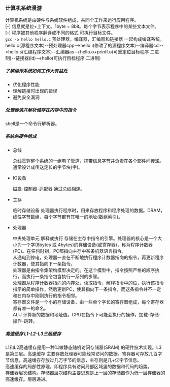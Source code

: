 ### 计算机系统漫游
计算机系统是由硬件与系统软件组成，共同个工作来运行应用程序。<br>
[-] 信息就是位+上下文。1byte = 8bit。每个字节表示程序中的某些文本文件。<br>
[-] 程序被其他程序翻译成不同的格式 可执行目标文件。<br>
`gcc -o hello hello.c` 预处理器，编译器，汇编器和链接器 一起构成编译系统。<br>
hello.c(源程序文本)--预处理器cpp-->hello.i(修改了的源程序文本)--编译器ccl-->hello.s(汇编程序文本)--汇编器as-->hello.o+printf.o(可重定位目标程序 二进制)--链接器(ld)-->hello(可执行目标程序 二进制)<br>

##### 了解编译系统如何工作大有益处
* 优化程序性能
* 理解链接时出现的错误
* 避免安全漏洞

##### 处理器读并解析储存在内存中的指令
shell是一个命令行解析器。

##### 系统的硬件组成
* 总线

    总线贯穿整个系统的一组电子管道，携带信息字节并负责在各个部件间传递。通常设计成传送定长的字节块(字)。
* IO设备

    磁盘-控制器-适配器 通过总线相连。
* 主存

    临时存储设备 处理器执行程序时，用来存放程序和程序处理的数据。DRAM，线性字节数组，每个字节都有其唯一的地址(数组索引)。
* 处理器

    中央处理单元 解释或执行 存储在主存中指令的引擎。处理器的核心是一个大小为一个字(8bytes 或 4bytes)的存储设备(或寄存器)，称为程序计数器(PC)。在任何时刻，PC都指向主存中某条机器语言指令。<br>
    从通电到停电，处理器一直在不断地执行程序计数器指向的指令，再更新程序计数器，使其指向下一条指令。<br>
    处理器是由指令集架构模型决定的。在这个模型中，指令按照严格的顺序执行，而执行一条指令包含执行一系列的步骤。<br>
    处理器从程序计数器指向的内存处，读取指令，解释指令中的位，执行该指令指示的简单操作，然后更新PC，使其指向下一条指令，而这条指令并不一定和在内存中刚刚执行的指令相邻。<br>
    寄存器文件是一个小的存储设备，由一些单个字长的寄存器组成，每个寄存器都有唯一的命名。<br>
    ALU 计算新的数据和地址值。CPU在指令下可能会执行的操作，加载-存储-操作-跳转。<br>

##### 高速缓存 L1-L2-L3三级缓存
L1和L2高速缓存是用一种叫做静态随机访问存储器(SRAM) 的硬件技术实现。L3是第三层。高速缓存 主要存放处理器可能经常访问的数据。寄存器可存放几百字节信息，高速缓存存放过几万字节的信息，主存则是几+亿字节信息。<br>
高速缓存的局部性原理，即程序具有访问局部区域里的数据和代码的趋势。<br>
存储器层次结构。存储器层次结构主要思想是上一层的存储器作为低一层存储器的高速缓存。层层递进。<br>




    



